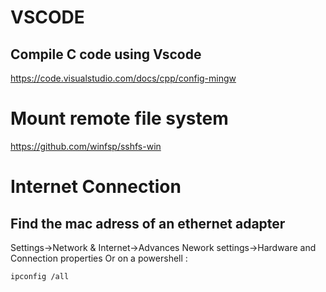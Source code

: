 
# VSCODE
## Compile C code using Vscode
https://code.visualstudio.com/docs/cpp/config-mingw

# Mount remote file system
https://github.com/winfsp/sshfs-win

# Internet Connection
## Find the mac adress of an ethernet adapter
Settings->Network & Internet->Advances Nework settings->Hardware and Connection properties
Or on a powershell :
```
ipconfig /all
```
